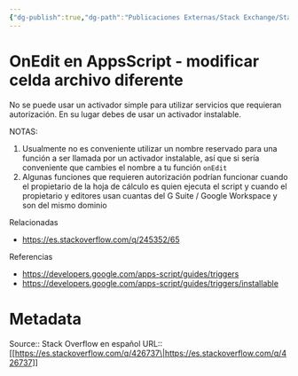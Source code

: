 ```yaml
---
{"dg-publish":true,"dg-path":"Publicaciones Externas/Stack Exchange/Stack Overflow en español/es.stackoverflow.com-426737.md","permalink":"/publicaciones-externas/stack-exchange/stack-overflow-en-espanol/es-stackoverflow-com-426737/","title":"OnEdit en AppsScript - modificar celda archivo diferente","hide":true,"noteIcon":"default","created":"2024-04-03T12:49:10.417-06:00","updated":"2024-04-05T16:43:57.106-06:00"}
---
```


# OnEdit en AppsScript - modificar celda archivo diferente

No se puede usar un activador simple para utilizar servicios que requieran autorización. En su lugar debes de usar un activador instalable.

NOTAS: 

1. Usualmente no es conveniente utilizar un nombre reservado para una función a ser llamada por un activador instalable, así que si sería conveniente que cambies el nombre a tu función `onEdit`
2. Algunas funciones que requieren autorización podrían funcionar cuando el propietario de la hoja de cálculo es quien ejecuta el script y cuando el propietario y editores usan cuantas del G Suite / Google Workspace y son del mismo dominio

Relacionadas

- https://es.stackoverflow.com/q/245352/65

Referencias

- https://developers.google.com/apps-script/guides/triggers
- https://developers.google.com/apps-script/guides/triggers/installable

# Metadata
Source:: Stack Overflow en español
URL:: [[https://es.stackoverflow.com/q/426737\|https://es.stackoverflow.com/q/426737]]

